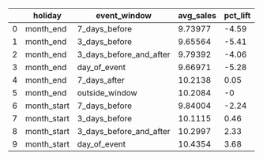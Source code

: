 |    | holiday     | event_window            |   avg_sales |   pct_lift |
|----|-------------|-------------------------|-------------|------------|
|  0 | month_end   | 7_days_before           |     9.73977 |      -4.59 |
|  1 | month_end   | 3_days_before           |     9.65564 |      -5.41 |
|  2 | month_end   | 3_days_before_and_after |     9.79392 |      -4.06 |
|  3 | month_end   | day_of_event            |     9.66971 |      -5.28 |
|  4 | month_end   | 7_days_after            |    10.2138  |       0.05 |
|  5 | month_end   | outside_window          |    10.2084  |      -0    |
|  6 | month_start | 7_days_before           |     9.84004 |      -2.24 |
|  7 | month_start | 3_days_before           |    10.1115  |       0.46 |
|  8 | month_start | 3_days_before_and_after |    10.2997  |       2.33 |
|  9 | month_start | day_of_event            |    10.4354  |       3.68 |